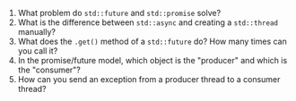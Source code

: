 1. What problem do `std::future` and `std::promise` solve?
2. What is the difference between `std::async` and creating a `std::thread` manually?
3. What does the `.get()` method of a `std::future` do? How many times can you call it?
4. In the promise/future model, which object is the "producer" and which is the "consumer"?
5. How can you send an exception from a producer thread to a consumer thread?
